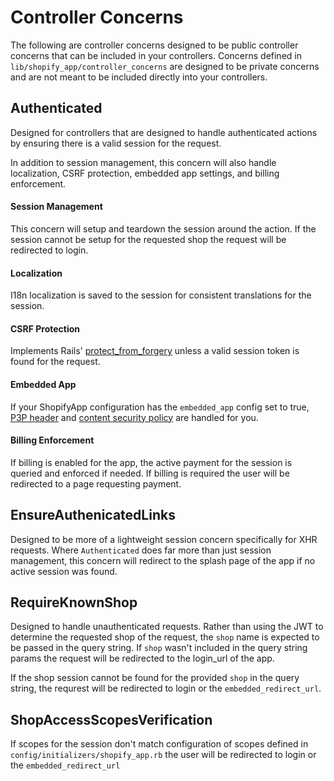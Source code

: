 # Controller Concerns

The following are controller concerns designed to be public controller concerns that can be included in your controllers. Concerns defined in `lib/shopify_app/controller_concerns` are designed to be private concerns and are not meant to be included directly into your controllers.

## Authenticated
Designed for controllers that are designed to handle authenticated actions by ensuring there is a valid session for the request.

In addition to session management, this concern will also handle localization, CSRF protection, embedded app settings, and billing enforcement.

#### Session Management
This concern will setup and teardown the session around the action. If the session cannot be setup for the requested shop the request will be redirected to login.

#### Localization
I18n localization is saved to the session for consistent translations for the session.

#### CSRF Protection
Implements Rails' [protect_from_forgery](https://api.rubyonrails.org/classes/ActionController/RequestForgeryProtection/ClassMethods.html#method-i-protect_from_forgery) unless a valid session token is found for the request.

#### Embedded App
If your ShopifyApp configuration has the `embedded_app` config set to true, [P3P header](https://www.w3.org/P3P/) and [content security policy](https://developer.mozilla.org/en-US/docs/Web/HTTP/CSP) are handled for you.

#### Billing Enforcement
If billing is enabled for the app, the active payment for the session is queried and enforced if needed. If billing is required the user will be redirected to a page requesting payment.

## EnsureAuthenicatedLinks
Designed to be more of a lightweight session concern specifically for XHR requests. Where `Authenticated` does far more than just session management, this concern will redirect to the splash page of the app if no active session was found.

## RequireKnownShop
Designed to handle unauthenticated requests. Rather than using the JWT to determine the requested shop of the request, the `shop` name is expected to be passed in the query string. If `shop` wasn't included in the query string params the request will be redirected to the login_url of the app.

If the shop session cannot be found for the provided `shop` in the query string, the requrest will be redirected to login or the `embedded_redirect_url`.

## ShopAccessScopesVerification
If scopes for the session don't match configuration of scopes defined in `config/initializers/shopify_app.rb` the user will be redirected to login or the `embedded_redirect_url`
